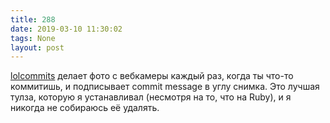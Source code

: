 ```yaml
---
title: 288
date: 2019-03-10 11:30:02
tags: None
layout: post
---
```


[lolcommits](https://github.com/mroth/lolcommits) делает фото с вебкамеры каждый раз, когда ты что-то коммитишь, и подписывает commit message в углу снимка. Это лучшая тулза, которую я устанавливал (несмотря на то, что на Ruby), и я никогда не собираюсь её удалять.
